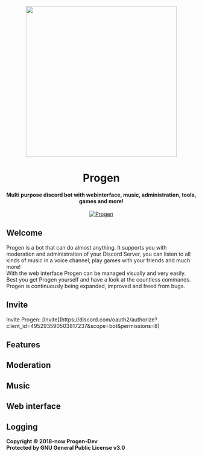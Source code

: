 <div align="center">
<img src="https://github.com/Progen-Dev/Progen-Graphics/blob/master/logo_round.446a0937.png" height="400"/>
 <h1>Progen</h1>
 <strong>Multi purpose discord bot with webinterface, music, administration, tools, games and more!</strong>
 <br><br>
 <a href="https://top.gg/bot/495293590503817237" >
  <img src="https://top.gg/api/widget/495293590503817237.svg" alt="Progen" />
</a>
</div>
<h2>Welcome</h2>
Progen is a bot that can do almost anything. It supports you with moderation and administration of your Discord Server, you can listen to all kinds of music in a voice channel, play games with your friends and much more! 
<br>With the web interface Progen can be managed visually and very easily.
<br>Best you get Progen yourself and have a look at the countless commands. Progen is continuously being expanded, improved and freed from bugs.
<h2>Invite</h2>
Invite Progen: [Invite](https://discord.com/oauth2/authorize?client_id=495293590503817237&scope=bot&permissions=8)
<h2>Features</h2>
<h2>Moderation</h2>
<h2>Music</h2>
<h2>Web interface</h2>
<h2>Logging</h2>

<strong>
 Copyright © 2018-now Progen-Dev
 <br>
 Protected by GNU General Public License v3.0
</strong>

